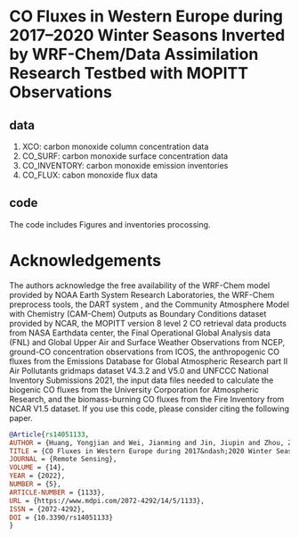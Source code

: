 # CO Fluxes in Western Europe during 2017–2020 Winter Seasons Inverted by WRF-Chem/Data Assimilation Research Testbed with MOPITT Observations

## data
1. XCO: carbon monoxide column concentration data
2. CO_SURF: carbon monoxide surface concentration data
3. CO_INVENTORY: carbon monoxide emission inventories
4. CO_FLUX: cabon monoxide flux data

## code
The code includes Figures and inventories procossing.

# Acknowledgements
The authors acknowledge the free availability of the WRF-Chem model provided by NOAA Earth System Research Laboratories, the WRF-Chem preprocess tools, the DART system , and the Community Atmosphere Model with Chemistry (CAM-Chem) Outputs as Boundary Conditions dataset provided by NCAR, the MOPITT version 8 level 2 CO retrieval data products  from NASA Earthdata center, the Final Operational Global Analysis data (FNL) and Global Upper Air and Surface Weather Observations from NCEP, ground-CO concentration observations from ICOS, the anthropogenic CO fluxes from the Emissions Database for Global Atmospheric Research part II Air Pollutants gridmaps dataset V4.3.2  and V5.0 and UNFCCC National Inventory Submissions 2021, the input data files needed to calculate the biogenic CO fluxes from the University Corporation for Atmospheric Research, and the biomass-burning CO fluxes from the Fire Inventory from NCAR V1.5 dataset.
If you use this code, please consider citing the following paper.

```bibtex
@Article{rs14051133,
AUTHOR = {Huang, Yongjian and Wei, Jianming and Jin, Jiupin and Zhou, Zhiwei and Gu, Qianrong},
TITLE = {CO Fluxes in Western Europe during 2017&ndash;2020 Winter Seasons Inverted by WRF-Chem/Data Assimilation Research Testbed with MOPITT Observations},
JOURNAL = {Remote Sensing},
VOLUME = {14},
YEAR = {2022},
NUMBER = {5},
ARTICLE-NUMBER = {1133},
URL = {https://www.mdpi.com/2072-4292/14/5/1133},
ISSN = {2072-4292},
DOI = {10.3390/rs14051133}
}




```
